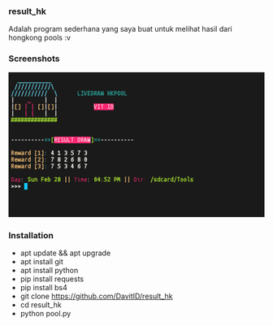 ### result_hk
Adalah program sederhana yang saya buat untuk melihat hasil dari hongkong pools :v

### Screenshots
<img src="demo.png">

### Installation
- apt update && apt upgrade
- apt install git
- apt install python
- pip install requests
- pip install bs4
- git clone https://github.com/DavitID/result_hk
- cd result_hk
- python pool.py
